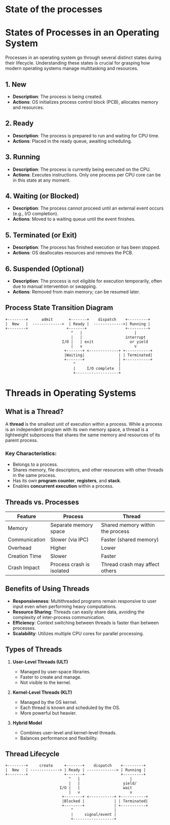# State of the processes 
# States of Processes in an Operating System

Processes in an operating system go through several distinct states during their lifecycle. Understanding these states is crucial for grasping how modern operating systems manage multitasking and resources.

## 1. New
- **Description**: The process is being created.
- **Actions**: OS initializes process control block (PCB), allocates memory and resources.

## 2. Ready
- **Description**: The process is prepared to run and waiting for CPU time.
- **Actions**: Placed in the ready queue, awaiting scheduling.

## 3. Running
- **Description**: The process is currently being executed on the CPU.
- **Actions**: Executes instructions. Only one process per CPU core can be in this state at any moment.

## 4. Waiting (or Blocked)
- **Description**: The process cannot proceed until an external event occurs (e.g., I/O completion).
- **Actions**: Moved to a waiting queue until the event finishes.

## 5. Terminated (or Exit)
- **Description**: The process has finished execution or has been stopped.
- **Actions**: OS deallocates resources and removes the PCB.

## 6. Suspended (Optional)
- **Description**: The process is not eligible for execution temporarily, often due to manual intervention or swapping.
- **Actions**: Removed from main memory; can be resumed later.

## Process State Transition Diagram

```plaintext
+--------+      admit       +-------+    dispatch    +---------+
|  New   |  ------------->  | Ready |  ------------->| Running |
+--------+                 +-------+                 +---------+
                             ^   |                       |
                             |   |                   interrupt
                         I/O |   | exit                or yield
                             |   v                       v
                          +-------+ <-------------+ +-----------+
                          |Waiting|               | | Terminated|
                          +-------+               | +-----------+
                              ^                   |
                              |     I/O complete  |
                              +-------------------+
```

# Threads in Operating Systems

## What is a Thread?

A **thread** is the smallest unit of execution within a process. While a process is an independent program with its own memory space, a thread is a lightweight subprocess that shares the same memory and resources of its parent process.

### Key Characteristics:
- Belongs to a process.
- Shares memory, file descriptors, and other resources with other threads in the same process.
- Has its own **program counter**, **registers**, and **stack**.
- Enables **concurrent execution** within a process.

## Threads vs. Processes

| Feature       | Process                   | Thread                           |
| ------------- | ------------------------- | -------------------------------- |
| Memory        | Separate memory space     | Shared memory within the process |
| Communication | Slower (via IPC)          | Faster (shared memory)           |
| Overhead      | Higher                    | Lower                            |
| Creation Time | Slower                    | Faster                           |
| Crash Impact  | Process crash is isolated | Thread crash may affect others   |

## Benefits of Using Threads

- **Responsiveness**: Multithreaded programs remain responsive to user input even when performing heavy computations.
- **Resource Sharing**: Threads can easily share data, avoiding the complexity of inter-process communication.
- **Efficiency**: Context switching between threads is faster than between processes.
- **Scalability**: Utilizes multiple CPU cores for parallel processing.

## Types of Threads

1. **User-Level Threads (ULT)**
   - Managed by user-space libraries.
   - Faster to create and manage.
   - Not visible to the kernel.

2. **Kernel-Level Threads (KLT)**
   - Managed by the OS kernel.
   - Each thread is known and scheduled by the OS.
   - More powerful but heavier.

3. **Hybrid Model**
   - Combines user-level and kernel-level threads.
   - Balances performance and flexibility.

## Thread Lifecycle

```plaintext
+--------+     create     +-------+    dispatch    +---------+
|  New   | -------------> | Ready | -------------> | Running |
+--------+                +-------+                +---------+
                            ^   |                      |
                            |   |                   yield/
                        I/O |   |                   wait
                            |   v                      v
                         +--------+ <-----------+ +-----------+
                         |Blocked |             | | Terminated|
                         +--------+             | +-----------+
                             ^                  |
                             |     signal/event |
                             +------------------+
